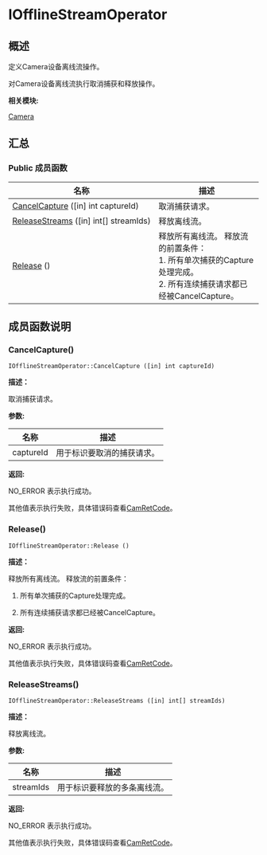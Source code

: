 # IOfflineStreamOperator


## **概述**

定义Camera设备离线流操作。

对Camera设备离线流执行取消捕获和释放操作。

**相关模块:**

[Camera](camera.md)


## **汇总**


### Public 成员函数

  | 名称 | 描述 | 
| -------- | -------- |
| [CancelCapture](#cancelcapture)&nbsp;([in]&nbsp;int&nbsp;captureId) | 取消捕获请求。 | 
| [ReleaseStreams](#releasestreams)&nbsp;([in]&nbsp;int[]&nbsp;streamIds) | 释放离线流。 | 
| [Release](#release)&nbsp;() | 释放所有离线流。&nbsp;释放流的前置条件：<br/>1.&nbsp;所有单次捕获的Capture处理完成。<br/>2.&nbsp;所有连续捕获请求都已经被CancelCapture。 | 


## **成员函数说明**


### CancelCapture()

  
```
IOfflineStreamOperator::CancelCapture ([in] int captureId)
```

**描述：**

取消捕获请求。

**参数:**

  | 名称 | 描述 | 
| -------- | -------- |
| captureId | 用于标识要取消的捕获请求。 | 

**返回:**

NO_ERROR 表示执行成功。

其他值表示执行失败，具体错误码查看[CamRetCode](camera.md#camretcode)。


### Release()

  
```
IOfflineStreamOperator::Release ()
```

**描述：**

释放所有离线流。 释放流的前置条件：

1. 所有单次捕获的Capture处理完成。

2. 所有连续捕获请求都已经被CancelCapture。

**返回:**

NO_ERROR 表示执行成功。

其他值表示执行失败，具体错误码查看[CamRetCode](camera.md#camretcode)。


### ReleaseStreams()

  
```
IOfflineStreamOperator::ReleaseStreams ([in] int[] streamIds)
```

**描述：**

释放离线流。

**参数:**

  | 名称 | 描述 | 
| -------- | -------- |
| streamIds | 用于标识要释放的多条离线流。 | 

**返回:**

NO_ERROR 表示执行成功。

其他值表示执行失败，具体错误码查看[CamRetCode](camera.md#camretcode)。
